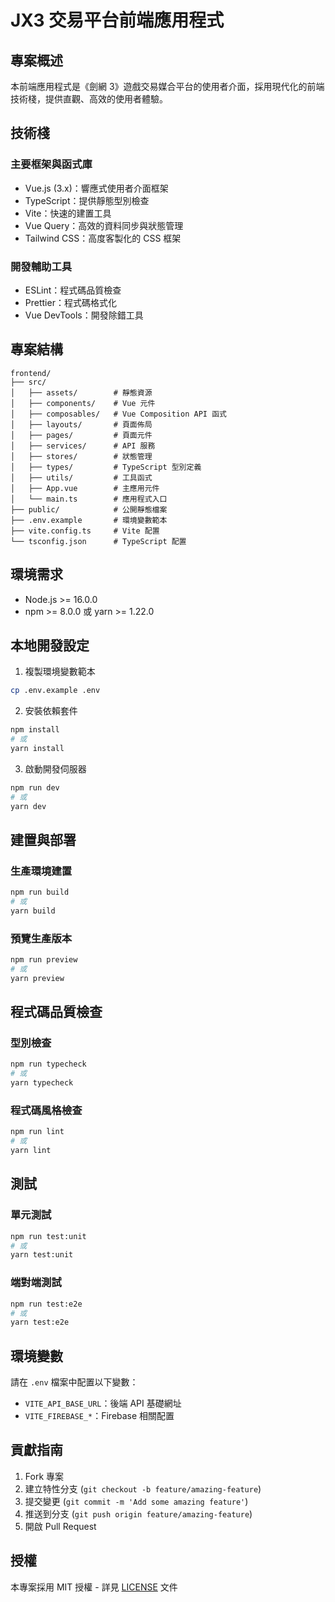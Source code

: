 # JX3 交易平台前端應用程式

## 專案概述

本前端應用程式是《劍網 3》遊戲交易媒合平台的使用者介面，採用現代化的前端技術棧，提供直觀、高效的使用者體驗。

## 技術棧

### 主要框架與函式庫

- Vue.js (3.x)：響應式使用者介面框架
- TypeScript：提供靜態型別檢查
- Vite：快速的建置工具
- Vue Query：高效的資料同步與狀態管理
- Tailwind CSS：高度客製化的 CSS 框架

### 開發輔助工具

- ESLint：程式碼品質檢查
- Prettier：程式碼格式化
- Vue DevTools：開發除錯工具

## 專案結構

```
frontend/
├── src/
│   ├── assets/        # 靜態資源
│   ├── components/    # Vue 元件
│   ├── composables/   # Vue Composition API 函式
│   ├── layouts/       # 頁面佈局
│   ├── pages/         # 頁面元件
│   ├── services/      # API 服務
│   ├── stores/        # 狀態管理
│   ├── types/         # TypeScript 型別定義
│   ├── utils/         # 工具函式
│   ├── App.vue        # 主應用元件
│   └── main.ts        # 應用程式入口
├── public/            # 公開靜態檔案
├── .env.example       # 環境變數範本
├── vite.config.ts     # Vite 配置
└── tsconfig.json      # TypeScript 配置
```

## 環境需求

- Node.js >= 16.0.0
- npm >= 8.0.0 或 yarn >= 1.22.0

## 本地開發設定

1. 複製環境變數範本

```bash
cp .env.example .env
```

2. 安裝依賴套件

```bash
npm install
# 或
yarn install
```

3. 啟動開發伺服器

```bash
npm run dev
# 或
yarn dev
```

## 建置與部署

### 生產環境建置

```bash
npm run build
# 或
yarn build
```

### 預覽生產版本

```bash
npm run preview
# 或
yarn preview
```

## 程式碼品質檢查

### 型別檢查

```bash
npm run typecheck
# 或
yarn typecheck
```

### 程式碼風格檢查

```bash
npm run lint
# 或
yarn lint
```

## 測試

### 單元測試

```bash
npm run test:unit
# 或
yarn test:unit
```

### 端對端測試

```bash
npm run test:e2e
# 或
yarn test:e2e
```

## 環境變數

請在 `.env` 檔案中配置以下變數：

- `VITE_API_BASE_URL`：後端 API 基礎網址
- `VITE_FIREBASE_*`：Firebase 相關配置

## 貢獻指南

1. Fork 專案
2. 建立特性分支 (`git checkout -b feature/amazing-feature`)
3. 提交變更 (`git commit -m 'Add some amazing feature'`)
4. 推送到分支 (`git push origin feature/amazing-feature`)
5. 開啟 Pull Request

## 授權

本專案採用 MIT 授權 - 詳見 [LICENSE](../LICENSE) 文件
